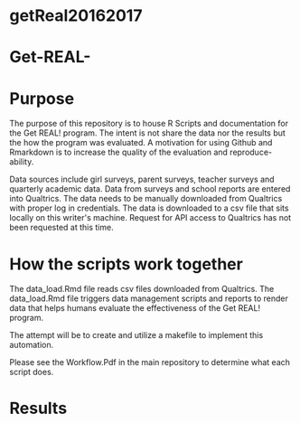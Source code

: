 # getReal20162017

Get-REAL-
=========

# Purpose 
The purpose of this repository is to house R Scripts and documentation for the Get REAL! program. The intent is not share the data nor the results but the how the program was evaluated. A motivation for using Github and Rmarkdown is to increase the quality of the evaluation and reproduce-ability. 

Data sources include girl surveys, parent surveys, teacher surveys and quarterly academic data. Data from surveys and school reports are entered into Qualtrics. The data needs to be manually downloaded from Qualtrics with proper log in credentials. The data is downloaded to a csv file that sits locally on this writer's machine. Request for API access to Qualtrics has not been requested at this time. 


# How the scripts work together

The data_load.Rmd file reads csv files downloaded from Qualtrics. The data_load.Rmd file triggers data management scripts and reports to render data that helps humans evaluate the effectiveness of the Get REAL! program.

The attempt will be to create and utilize a makefile to implement this automation. 

Please see the Workflow.Pdf in the main repository to determine what each script does. 


# Results









